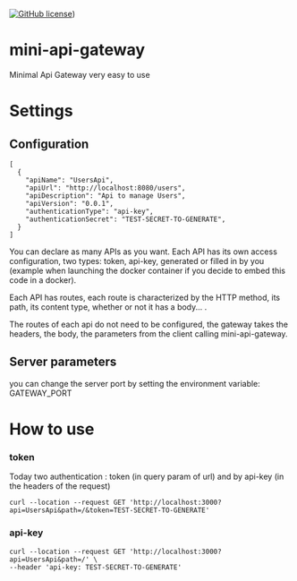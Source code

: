 [![GitHub license](https://img.shields.io/github/license/Naereen/StrapDown.js.svg)](./license.md))

# mini-api-gateway
Minimal Api Gateway very easy to use

# Settings
## Configuration
```
[
  {
    "apiName": "UsersApi",
    "apiUrl": "http://localhost:8080/users",
    "apiDescription": "Api to manage Users",
    "apiVersion": "0.0.1",
    "authenticationType": "api-key",
    "authenticationSecret": "TEST-SECRET-TO-GENERATE",
  }
]

```

You can declare as many APIs as you want.
Each API has its own access configuration, two types: token, api-key, generated or filled in by you (example when launching the docker container if you decide to embed this code in a docker).

Each API has routes, each route is characterized by the HTTP method, its path, its content type, whether or not it has a body... .

The routes of each api do not need to be configured, the gateway takes the headers, the body, the parameters from the client calling mini-api-gateway.

## Server parameters
you can change the server port by setting the environment variable: GATEWAY_PORT

# How to use

### token

Today two authentication : token (in query param of url) and by api-key (in the headers of the request)

```
curl --location --request GET 'http://localhost:3000?api=UsersApi&path=/&token=TEST-SECRET-TO-GENERATE'
```

### api-key
```
curl --location --request GET 'http://localhost:3000?api=UsersApi&path=/' \
--header 'api-key: TEST-SECRET-TO-GENERATE'
```

